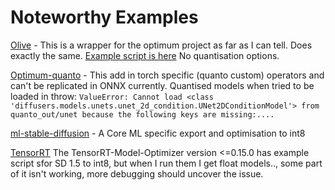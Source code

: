 # Noteworthy Examples

[Olive](https://github.com/microsoft/Olive) - This is a wrapper for the optimum project as far as I can tell. Does exactly the same. [Example script is here](https://github.com/microsoft/Olive/blob/main/examples/stable_diffusion/stable_diffusion.py) No quantisation options.

[Optimum-quanto](https://github.com/huggingface/optimum-quanto) - This add in torch specific (quanto custom) operators and can't be replicated in ONNX currently.
Quantised models when tried to be loaded in throw: `ValueError: Cannot load <class 'diffusers.models.unets.unet_2d_condition.UNet2DConditionModel'> from quanto_out/unet because the following keys are missing:....`

[ml-stable-diffusion](https://github.com/apple/ml-stable-diffusion) - A Core ML specific export and optimisation to int8

[TensorRT](https://github.com/NVIDIA/TensorRT-Model-Optimizer/tree/release/0.15.0/diffusers/quantization) The TensorRT-Model-Optimizer version <=0.15.0 has example script sfor SD 1.5 to int8, but when I run them I get float models.., some part of it isn't working, more debugging should uncover the issue.